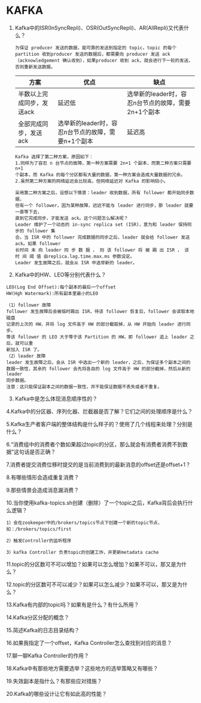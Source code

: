 # KAFKA

1. Kafka中的ISR(InSyncRepli)、OSR(OutSyncRepli)、AR(AllRepli)又代表什么？

    ```text
    为保证 producer 发送的数据，能可靠的发送到指定的 topic，topic 的每个 partition 收到producer 发送的数据后，都需要向 producer 发送 ack（acknowledgement 确认收到），如果producer 收到 ack，就会进行下一轮的发送，否则重新发送数据。
    ```

    | 方案                      | 优点                                               | 缺点                                                |
    | ------------------------- | -------------------------------------------------- | --------------------------------------------------- |
    | 半数以上完成同步，发送ack | 延迟低                                             | 选举新的leader时，容忍n台节点的故障，需要2n+1个副本 |
    | 全部完成同步，发送ack     | 选举新的leader时，容忍n台节点的故障，需要n+1个副本 | 延迟高                                              |

    ```text
    Kafka 选择了第二种方案，原因如下：
    1.同样为了容忍 n 台节点的故障，第一种方案需要 2n+1 个副本，而第二种方案只需要 n+1
    个副本，而 Kafka 的每个分区都有大量的数据，第一种方案会造成大量数据的冗余。
    2.虽然第二种方案的网络延迟会比较高，但网络延迟对 Kafka 的影响较小。
    
    采用第二种方案之后，设想以下情景：leader 收到数据，所有 follower 都开始同步数据，
    但有一个 follower，因为某种故障，迟迟不能与 leader 进行同步，那 leader 就要一直等下去，
    直到它完成同步，才能发送 ack。这个问题怎么解决呢？
    Leader 维护了一个动态的 in-sync replica set (ISR)，意为和 leader 保持同步的 follower 集
    合。当 ISR 中的 follower 完成数据的同步之后，leader 就会给 follower 发送 ack。如果 follower
    长时间 未 向 leader 同 步 数 据 ， 则 该 follower 将 被 踢 出 ISR ， 该 时 间 阈 值 由replica.lag.time.max.ms 参数设定。
   Leader 发生故障之后，就会从 ISR 中选举新的 leader。
    ```

2. Kafka中的HW、LEO等分别代表什么？
```text
LEO(Log End Offset):每个副本的最后一个offset
HW(Hgh Watermark):所有副本里最小的LEO

（1）follower 故障
follower 发生故障后会被临时踢出 ISR，待该 follower 恢复后，follower 会读取本地磁盘
记录的上次的 HW，并将 log 文件高于 HW 的部分截取掉，从 HW 开始向 leader 进行同步。
等该 follower 的 LEO 大于等于该 Partition 的 HW，即 follower 追上 leader 之后，就可以重
新加入 ISR 了。
（2）leader 故障
leader 发生故障之后，会从 ISR 中选出一个新的 leader，之后，为保证多个副本之间的数据一致性，其余的 follower 会先将各自的 log 文件高于 HW 的部分截掉，然后从新的 leader
同步数据。
注意：这只能保证副本之间的数据一致性，并不能保证数据不丢失或者不重复。
```
3. Kafka中是怎么体现消息顺序性的？

4.Kafka中的分区器、序列化器、拦截器是否了解？它们之间的处理顺序是什么？

5.Kafka生产者客户端的整体结构是什么样子的？使用了几个线程来处理？分别是什么？

6.“消费组中的消费者个数如果超过topic的分区，那么就会有消费者消费不到数据”这句话是否正确？

7.消费者提交消费位移时提交的是当前消费到的最新消息的offset还是offset+1？

8.有哪些情形会造成重复消费？

9.那些情景会造成消息漏消费？

10.当你使用kafka-topics.sh创建（删除）了一个topic之后，Kafka背后会执行什么逻辑？

    1）会在zookeeper中的/brokers/topics节点下创建一个新的topic节点，如：/brokers/topics/first
    
    2）触发Controller的监听程序
    
    3）kafka Controller 负责topic的创建工作，并更新metadata cache

11.topic的分区数可不可以增加？如果可以怎么增加？如果不可以，那又是为什么？

12.topic的分区数可不可以减少？如果可以怎么减少？如果不可以，那又是为什么？

13.Kafka有内部的topic吗？如果有是什么？有什么所用？

14.Kafka分区分配的概念？

15.简述Kafka的日志目录结构？

16.如果我指定了一个offset，Kafka Controller怎么查找到对应的消息？

17.聊一聊Kafka Controller的作用？

18.Kafka中有那些地方需要选举？这些地方的选举策略又有哪些？

19.失效副本是指什么？有那些应对措施？

20.Kafka的哪些设计让它有如此高的性能？